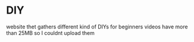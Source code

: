 # DIY
website thet gathers different kind of DIYs for beginners
videos have more than 25MB so I couldnt upload them 
